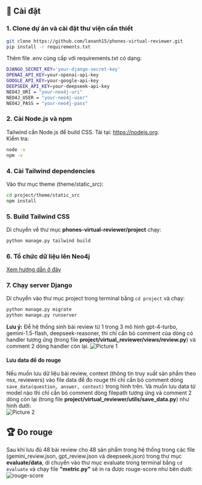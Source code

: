 ## 🚀 Cài đặt

### 1. Clone dự án và cài đặt thư viện cần thiết
```bash
git clone https://github.com/lananh15/phones-virtual-reviewer.git
pip install -r requirements.txt
```
Thêm file .env cùng cấp với requirements.txt có dạng:
```bash
DJANGO_SECRET_KEY='your-django-secret-key'
OPENAI_API_KEY=your-openai-api-key
GOOGLE_API_KEY=your-google-api-key
DEEPSEEK_API_KEY=your-deepseek-api-key
NEO4J_URI = "your-neo4j-uri"
NEO4J_USER = "your-neo4j-user"
NEO4J_PASS = "your-neo4j-pass"
```
### 2. Cài Node.js và npm
Tailwind cần Node.js để build CSS. Tải tại: https://nodejs.org.  
Kiểm tra:
```bash
node -v
npm -v
```
### 4. Cài Tailwind dependencies
Vào thư mục theme (theme/static_src):
```bash
cd project/theme/static_src
npm install
```
### 5. Build Tailwind CSS
Di chuyển về thư mục **phones-virtual-reviewer/project** chạy:
```bash
python manage.py tailwind build
```
### 6. Tổ chức dữ liệu lên Neo4j
[Xem hướng dẫn ở đây](review_graph/README.md)

### 7. Chạy server Django
Di chuyển vào thư mục project trong terminal bằng `cd project` và chạy:
```bash
python manage.py migrate
python manage.py runserver
```
**Lưu ý:** Để hệ thống sinh bài review từ 1 trong 3 mô hình gpt-4-turbo, gemini-1.5-flash, deepseek-reasoner, thì chỉ cần bỏ comment của dòng có handler tương ứng (trong file **project/virtual_reviewer/views/review.py**) và comment 2 dòng handler còn lại.
![Picture 1](https://github.com/user-attachments/assets/2f22c404-790b-4f13-8109-8ff7dc4d5e73)  
#### Lưu data để đo rouge
Nếu muốn lưu dữ liệu bài review, context (thông tin truy xuất sản phẩm theo nsx, reviewers) vào file data để đo rouge thì chỉ cần bỏ comment dòng `save_data(question, answer, context)` trong hình trên. Và muốn lưu data từ model nào thì chỉ cần bỏ comment dòng filepath tương ứng và comment 2 dòng còn lại (trong file **project/virtual_reviewer/utils/save_data.py**) như hình dưới:  
![Picture 2](https://github.com/user-attachments/assets/3a5cb47f-88b3-4dc8-8bc0-bb4cdf3d7fef)  

## 🏆 Đo rouge
Sau khi lưu đủ 48 bài review cho 48 sản phẩm trong hệ thống trong các file (gemini_review.json, gpt_review.json và deepseek.json) trong thư mục **evaluate/data**, di chuyển vào thư mục evaluate trong terminal bằng `cd evaluate` và chạy file **"metric.py"** sẽ in ra được rouge-score như bên dưới:  
![rouge-score](https://github.com/user-attachments/assets/a0430897-be3c-48c5-91d3-269d51becc8f)  
